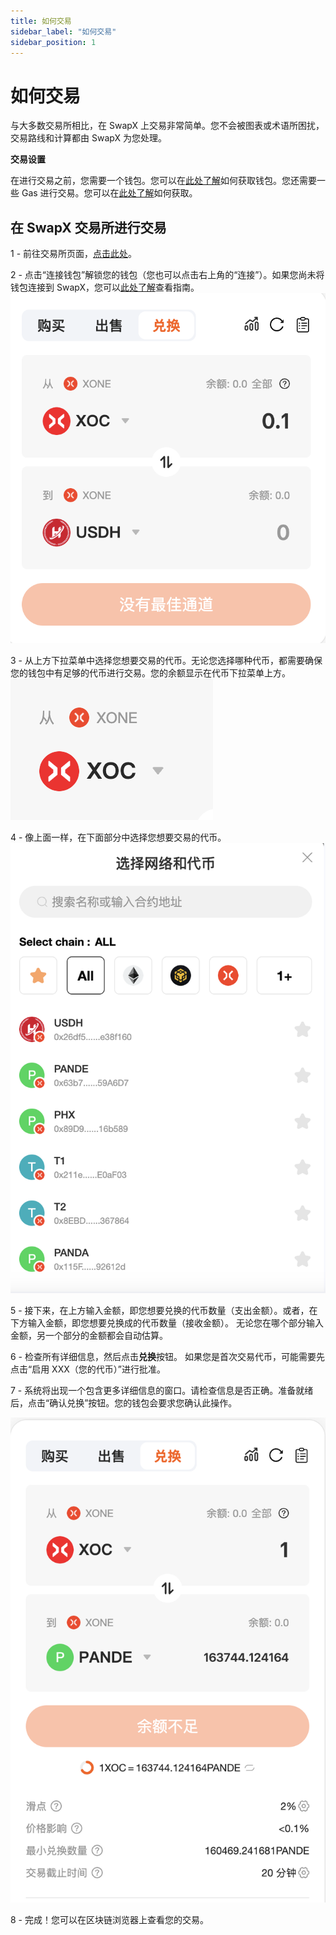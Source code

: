 ```yaml
---
title: 如何交易
sidebar_label: "如何交易"
sidebar_position: 1
---
```



# 如何交易

与大多数交易所相比，在 SwapX 上交易非常简单。您不会被图表或术语所困扰，交易路线和计算都由 SwapX 为您处理。

**交易设置**

在进行交易之前，您需要一个钱包。您可以在[此处了解](../../../study/start/wallet_guide(XOC)/creat_wallet.md)如何获取钱包。您还需要一些 Gas 进行交易。您可以在[此处了解](../../../study/start/wallet_guide(XOC)/connect_wallet.md)如何获取。

## 在 SwapX 交易所进行交易

1 - 前往交易所页面，[点击此处](https://swapx.exchange)。

2 - 点击“连接钱包”解锁您的钱包（您也可以点击右上角的“连接”）。如果您尚未将钱包连接到 SwapX，您可以[此处了解](../../../study/start/wallet_guide(XOC)/connect_wallet.md)查看指南。
![alt text](image-2.png)

3 - 从上方下拉菜单中选择您想要交易的代币。无论您选择哪种代币，都需要确保您的钱包中有足够的代币进行交易。您的余额显示在代币下拉菜单上方。
![alt text](image-4.png)

4 - 像上面一样，在下面部分中选择您想要交易的代币。
![alt text](image-6.png)

5 - 接下来，在上方输入金额，即您想要兑换的代币数量（支出金额）。或者，在下方输入金额，即您想要兑换成的代币数量（接收金额）。
无论您在哪个部分输入金额，另一个部分的金额都会自动估算。

6 - 检查所有详细信息，然后点击**兑换**按钮。
如果您是首次交易代币，可能需要先点击“启用 XXX（您的代币）”进行批准。

7 - 系统将出现一个包含更多详细信息的窗口。请检查信息是否正确。准备就绪后，点击“确认兑换”按钮。您的钱包会要求您确认此操作。

![alt text](image-7.png)

8 - 完成！您可以在区块链浏览器上查看您的交易。

